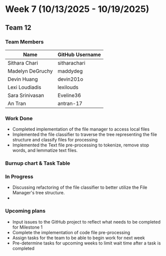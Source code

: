 # Week 7 (10/13/2025 - 10/19/2025)

## Team 12

### Team Members

| Name             | GitHub Username |
|------------------|-----------------|
| Sithara Chari    | sitharachari    |
| Madelyn DeGruchy | maddydeg        |
| Devin Huang      | devin201o       |
| Lexi Loudiadis   | lexilouds       |
| Sara Srinivasan  | Eveline36       |
| An Tran          | antran-17       |

### Work Done
- Completed implementation of the file manager to access local files
- Implemented the file classifier to traverse the tree representing the file structure and classify files for processing
- Implemented the Text file pre-processing to tokenize, remove stop words, and lemmatize text files.

### Burnup chart & Task Table

[//]: # "ADD IMAGES after all the work is pushed"


### In Progress
- Discussing refactoring of the file classifier to better utilize the File Manager's tree structure.
- 

### Upcoming plans
- Input issues to the GitHub project to reflect what needs to be completed for Milestone 1
- Complete the implementation of code file pre-processing
- Assign tasks for the team to be able to begin work for next week
- Pre-determine tasks for upcoming weeks to limit wait time after a task is completed 
